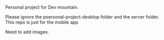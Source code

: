 Personal project for Dev mountain.

Please ignore the psersonal-project-desktop folder and the server folder. This repo is just for the mobile app

Need to add images.
